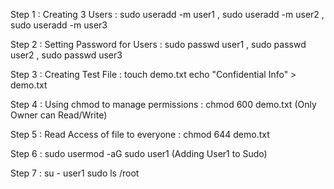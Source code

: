 Step 1 : Creating 3 Users : sudo useradd -m user1 , sudo useradd -m user2 , sudo useradd -m user3

Step 2 : Setting Password for Users : sudo passwd user1 , sudo passwd user2 , sudo passwd user3

Step 3 : Creating Test File : touch demo.txt
                              echo "Confidential Info" > demo.txt

Step 4 : Using chmod to manage permissions : chmod 600 demo.txt (Only Owner can Read/Write)

Step 5 : Read Access of file to everyone : chmod 644 demo.txt

Step 6 : sudo usermod -aG sudo user1 (Adding User1 to Sudo)

Step 7 : su - user1
         sudo ls /root

         


 


